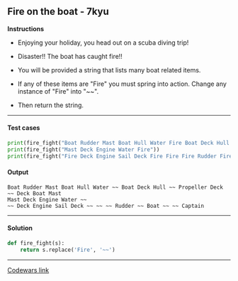 ## Fire on the boat - 7kyu

**Instructions**

- Enjoying your holiday, you head out on a scuba diving trip!

- Disaster!! The boat has caught fire!!

- You will be provided a string that lists many boat related items.

- If any of these items are "Fire" you must spring into action. Change any instance of "Fire" into "~~".

- Then return the string.

---

#### Test cases

```python
print(fire_fight("Boat Rudder Mast Boat Hull Water Fire Boat Deck Hull Fire Propeller Deck Fire Deck Boat Mast"))
print(fire_fight("Mast Deck Engine Water Fire"))
print(fire_fight("Fire Deck Engine Sail Deck Fire Fire Fire Rudder Fire Boat Fire Fire Captain"))
```

#### Output

```
Boat Rudder Mast Boat Hull Water ~~ Boat Deck Hull ~~ Propeller Deck ~~ Deck Boat Mast
Mast Deck Engine Water ~~
~~ Deck Engine Sail Deck ~~ ~~ ~~ Rudder ~~ Boat ~~ ~~ Captain
```

---

#### Solution

```python
def fire_fight(s):
    return s.replace('Fire', '~~')
```

---

[Codewars link](https://www.codewars.com/kata/57e8fba2f11c647abc000944/)
